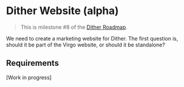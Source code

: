# Dither Website (alpha)

> This is milestone #8 of the [Dither Roadmap](./roadmap.md).

We need to create a marketing website for Dither. The first question is, should it be part of the Virgo website, or should it be standalone?

## Requirements

[Work in progress]
